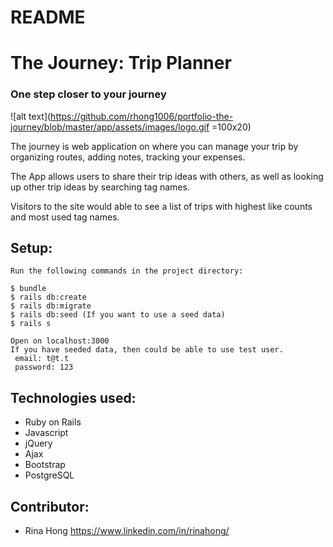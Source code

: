 # README
# The Journey: Trip Planner

### One step closer to your journey

![alt text](https://github.com/rhong1006/portfolio-the-journey/blob/master/app/assets/images/logo.gif =100x20)

The journey is web application on where you can manage your trip by organizing routes, adding notes, tracking your expenses.

The App allows users to share their trip ideas with others, as well as looking up other trip ideas by searching tag names.

Visitors to the site would able to see a list of trips with highest like counts and most used tag names.

## Setup:
```
Run the following commands in the project directory:

$ bundle
$ rails db:create
$ rails db:migrate
$ rails db:seed (If you want to use a seed data)
$ rails s

Open on localhost:3000
If you have seeded data, then could be able to use test user.
 email: t@t.t
 password: 123
```

## Technologies used:
- Ruby on Rails
- Javascript
- jQuery
- Ajax
- Bootstrap
- PostgreSQL

## Contributor:
* Rina Hong  https://www.linkedin.com/in/rinahong/
